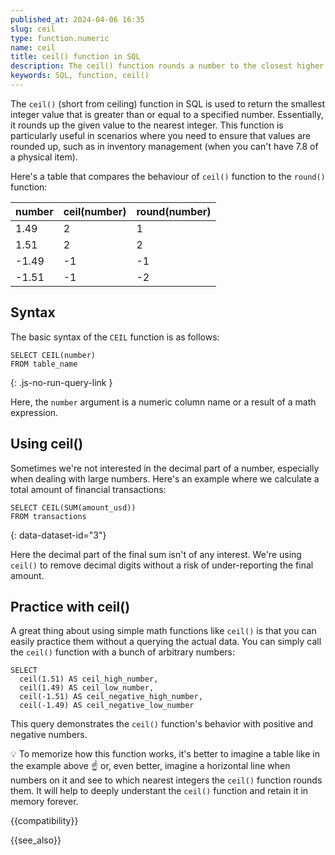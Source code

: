 ```yaml
---
published_at: 2024-04-06 16:35
slug: ceil
type: function.numeric
name: ceil
title: ceil() function in SQL
description: The ceil() function rounds a number to the closest higher integer.
keywords: SQL, function, ceil()
---
```


The `ceil()` (short from ceiling) function in SQL is used to return the smallest integer value that is greater than or equal to a specified number. Essentially, it rounds up the given value to the nearest integer. This function is particularly useful in scenarios where you need to ensure that values are rounded up, such as in inventory management (when you can't have 7.8 of a physical item).

Here's a table that compares the behaviour of `ceil()` function to the `round()` function:

| number | ceil(number) | round(number) |
| ----- | ----- | ----- |
| 1.49 | 2 | 1 |
| 1.51 | 2 | 2 |
| -1.49 | -1 | -1 |
| -1.51 | -1 | -2 |

## Syntax

The basic syntax of the `CEIL` function is as follows:

~~~pgsql
SELECT CEIL(number)
FROM table_name
~~~
{: .js-no-run-query-link }

Here, the `number` argument is a numeric column name or a result of a math expression.

## Using ceil()

Sometimes we're not interested in the decimal part of a number, especially when dealing with large numbers. Here's an example where we calculate a total amount of financial transactions:

~~~pgsql
SELECT CEIL(SUM(amount_usd))
FROM transactions
~~~
{: data-dataset-id="3"}

Here the decimal part of the final sum isn't of any interest. We're using `ceil()` to remove decimal digits without a risk of under-reporting the final amount.

## Practice with ceil()

A great thing about using simple math functions like `ceil()` is that you can easily practice them without a querying the actual data. You can simply call the `ceil()` function with a bunch of arbitrary numbers:

~~~pgsql
SELECT
  ceil(1.51) AS ceil_high_number,
  ceil(1.49) AS ceil_low_number,
  ceil(-1.51) AS ceil_negative_high_number,
  ceil(-1.49) AS ceil_negative_low_number
~~~

This query demonstrates the `ceil()` function's behavior with positive and negative numbers.

:bulb: To memorize how this function works, it's better to imagine a table like in the example above :point_up: or, even better, imagine a horizontal line when numbers on it and see to which nearest integers the `ceil()` function rounds them. It will help to deeply understant the `ceil()` function and retain it in memory forever.

{{compatibility}}

{{see_also}}
